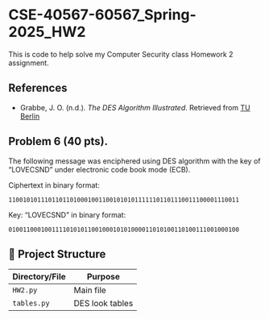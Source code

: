 # CSE-40567-60567_Spring-2025_HW2

This is code to help solve my Computer Security class Homework 2 assignment.

## References

- Grabbe, J. O. (n.d.). *The DES Algorithm Illustrated*. Retrieved from [TU Berlin](https://page.math.tu-berlin.de/~kant/teaching/hess/krypto-ws2006/des.htm#:~:text=DES%20is%20a%20block%20cipher,be%20either%200%20or%201.)


## Problem 6 (40 pts). 

The following message was enciphered using DES algorithm with the key of “LOVECSND” under electronic code book mode (ECB). 

Ciphertext in binary format: 	

```
1100101011101101101000100110010101011111101101110011100001110011
```

Key: “LOVECSND” in binary format:

```
0100110001001111010101100100010101000011010100110100111001000100
```


## 📂 Project Structure
| Directory/File | Purpose |
|---------------|---------|
| `HW2.py` | Main file |
| `tables.py` | DES look tables |